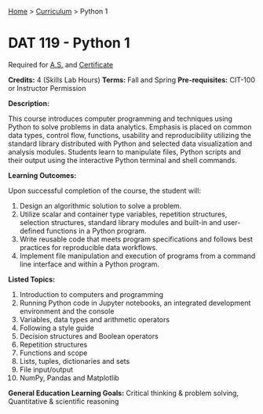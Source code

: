 [Home](../) > [Curriculum](../curriculum) > Python 1

# DAT 119 - Python 1

Required for [A.S.](as_curriculum.md) and [Certificate](cert_curriculum.md)

**Credits:** 4 (Skills Lab Hours)
**Terms:** Fall and Spring
**Pre-requisites:** CIT-100 or Instructor Permission

**Description:**

This course introduces computer programming and techniques using Python to solve problems in data analytics. Emphasis is placed on common data types, control flow, functions, usability and reproducibility utilizing the standard library distributed with Python and selected data visualization and analysis modules. Students learn to manipulate files, Python scripts and their output using the interactive Python terminal and shell commands.

**Learning Outcomes:**

Upon successful completion of the course, the student will:

1. Design an algorithmic solution to solve a problem.
2. Utilize scalar and container type variables, repetition structures, selection structures, standard library modules and built-in and user-defined functions in a Python program.
3. Write reusable code that meets program specifications and follows best practices for reproducible data workflows.
4. Implement file manipulation and execution of programs from a command line interface and within a Python program.

**Listed Topics:**
1. Introduction to computers and programming
2. Running Python code in Jupyter notebooks, an integrated development environment and the console
3. Variables, data types and arithmetic operators
4. Following a style guide
5. Decision structures and Boolean operators
6. Repetition structures
7. Functions and scope
8. Lists, tuples, dictionaries and sets
9. File input/output
10. NumPy, Pandas and Matplotlib


**General Education Learning Goals:**
Critical thinking & problem solving, Quantitative & scientific reasoning